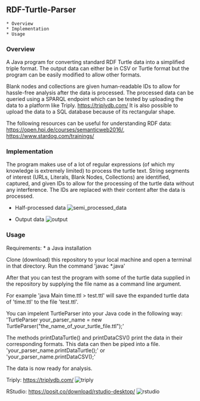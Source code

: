 ## RDF-Turtle-Parser
    * Overview
    * Implementation
    * Usage

### Overview
A Java program for converting standard RDF Turtle data into a simplified triple format.
The output data can either be in CSV or Turtle format but the program can be easily modified to allow other formats.

Blank nodes and collections are given human-readable IDs to allow for hassle-free analysis after the data is processed.
The processed data can be queried using a SPARQL endpoint which can be tested by uploading the data to a platform like Triply. <https://triplydb.com/>
It is also possible to upload the data to a SQL database because of its rectangular shape.

The following resources can be useful for understanding RDF data: <https://open.hpi.de/courses/semanticweb2016/>, <https://www.stardog.com/trainings/>

### Implementation
The program makes use of a lot of regular expressions (of which my knowledge is extremely limited) to process the turtle text.
String segments of interest (URLs, Literals, Blank Nodes, Collections) are identified, captured, and given IDs to allow for the processing of the turtle data without any interference. The IDs are replaced with their content after the data is processed.

- Half-processed data
![semi_processed_data](https://user-images.githubusercontent.com/79271609/215045378-a9a7458a-0db1-4906-8e3c-56d891531f55.png)

- Output data
![output](https://user-images.githubusercontent.com/79271609/215045417-31c1aa61-fea1-4447-9a51-3509c7dce5af.png)

### Usage
Requirements:
    * a Java installation

Clone (download) this repository to your local machine and open a terminal in that directory.
Run the command 'javac *.java'

After that you can test the program with some of the turtle data supplied in the repository by supplying the file name as a command line argument.

For example 'java Main time.ttl > test.ttl' will save the expanded turtle data of 'time.ttl' to the file 'test.ttl'.

You can impelent TurtleParser into your Java code in the following way:
'TurtleParser your_parser_name = new TurtleParser("the_name_of_your_turtle_file.ttl");'

The methods printDataTurtle() and printDataCSV() print the data in their corresponding formats. This data can then be piped into a file.
'your_parser_name.printDataTurtle();'
                or
'your_parser_name.printDataCSV();'

The data is now ready for analysis.

Triply: <https://triplydb.com/>
![triply](https://user-images.githubusercontent.com/79271609/215045695-4dc92331-fd3b-48a3-b5dd-e4fa3538e9f2.png)

RStudio: <https://posit.co/download/rstudio-desktop/>
![rstudio](https://user-images.githubusercontent.com/79271609/215045722-dddc4ae8-2294-47da-9b42-d9514823dd8a.png)
